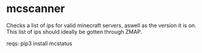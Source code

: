 # mcscanner

Checks a list of ips for valid minecraft servers, aswell as the version it is on.
This list of ips should ideally be gotten through ZMAP.

reqs:
pip3 install mcstatus
